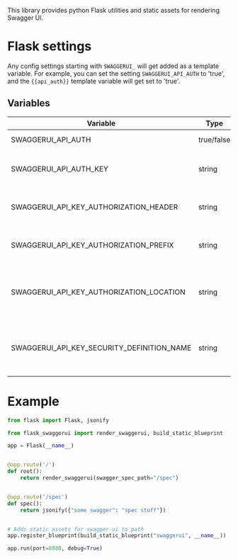 This library provides python Flask utilities and static assets for rendering Swagger UI.

# Flask settings
Any config settings starting with `SWAGGERUI_` will get added as a template variable.  For example, 
you can set the setting `SWAGGERUI_API_AUTH` to 'true', and the `{{api_auth}}` template variable will
get set to 'true'.

## Variables

Variable               | Type       | Description
-----------------------|------------|-----------------------------
SWAGGERUI_API_AUTH     | true/false | Enable API Key auth
SWAGGERUI_API_AUTH_KEY | string     | Optional value of the api key if you want to pre-fill in the input box.
SWAGGERUI_API_KEY_AUTHORIZATION_HEADER | string | Header used for authorization (aka, 'Authorization')
SWAGGERUI_API_KEY_AUTHORIZATION_PREFIX | string | Optional prefix to the authorization header value (i.e. 'Bearer ')
SWAGGERUI_API_KEY_AUTHORIZATION_LOCATION | string | Location of the the header.  Defaults to 'header' but can also be 'query', etc
SWAGGERUI_API_KEY_SECURITY_DEFINITION_NAME | string | The name of the OpenAPI SecurityDefinition section in your swagger json/yaml

# Example

```python
from flask import Flask, jsonify

from flask_swaggerui import render_swaggerui, build_static_blueprint

app = Flask(__name__)


@app.route('/')
def root():
    return render_swaggerui(swagger_spec_path="/spec")


@app.route('/spec')
def spec():
    return jsonify({"some swagger": "spec stuff"})


# Adds static assets for swagger-ui to path
app.register_blueprint(build_static_blueprint("swaggerui", __name__))

app.run(port=8080, debug=True)
```
